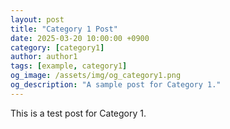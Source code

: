 ```yaml
---
layout: post
title: "Category 1 Post"
date: 2025-03-20 10:00:00 +0900
category: [category1]
author: author1
tags: [example, category1]
og_image: /assets/img/og_category1.png
og_description: "A sample post for Category 1."
---
```

This is a test post for Category 1.
